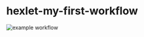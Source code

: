 # hexlet-my-first-workflow

![example workflow](https://github.com/XannyH/hexlet-my-first-workflow/actions/runs/5079026939/badge.svg)
